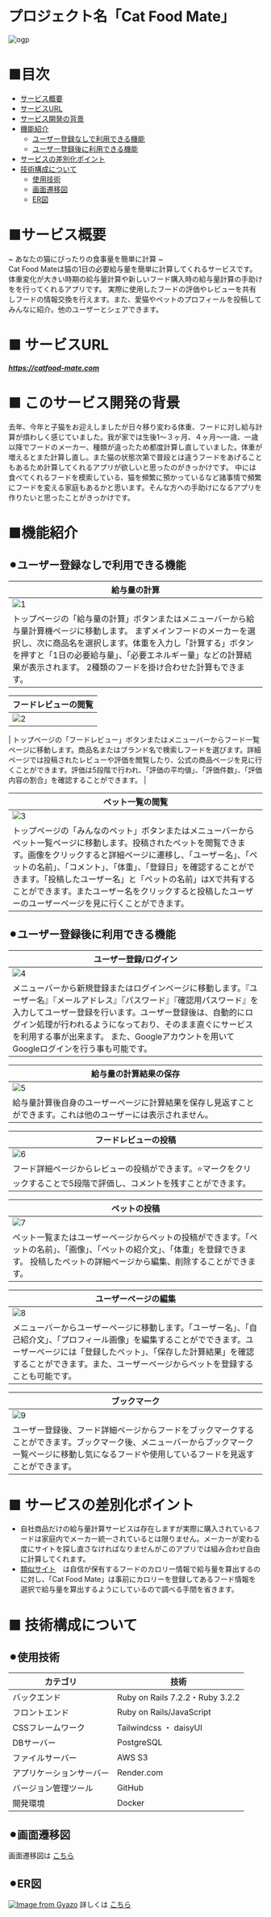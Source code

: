 # プロジェクト名「Cat Food Mate」
![ogp](https://github.com/user-attachments/assets/e6fcf627-2889-4b78-a3f4-a96dd162a5e7)

# ■目次
- [サービス概要](https://github.com/abusumi/cat-project/edit/main/README.md#%E3%82%B5%E3%83%BC%E3%83%93%E3%82%B9%E6%A6%82%E8%A6%81)
- [サービスURL](https://github.com/abusumi/cat-project/edit/main/README.md#%E3%82%B5%E3%83%BC%E3%83%93%E3%82%B9%E6%A6%82%E8%A6%81)
- [サービス開発の背景](https://github.com/abusumi/cat-project/edit/main/README.md#%E3%82%B5%E3%83%BC%E3%83%93%E3%82%B9%E6%A6%82%E8%A6%81)
- [機能紹介](https://github.com/abusumi/cat-project/edit/main/README.md#%E3%82%B5%E3%83%BC%E3%83%93%E3%82%B9%E6%A6%82%E8%A6%81)
  - [ユーザー登録なしで利用できる機能](https://github.com/abusumi/cat-project/edit/main/README.md#%E3%82%B5%E3%83%BC%E3%83%93%E3%82%B9%E6%A6%82%E8%A6%81)
  - [ユーザー登録後に利用できる機能](https://github.com/abusumi/cat-project/edit/main/README.md#%E3%82%B5%E3%83%BC%E3%83%93%E3%82%B9%E6%A6%82%E8%A6%81)
- [サービスの差別化ポイント](https://github.com/abusumi/cat-project/edit/main/README.md#%E3%82%B5%E3%83%BC%E3%83%93%E3%82%B9%E6%A6%82%E8%A6%81)
- [技術構成について](https://github.com/abusumi/cat-project/edit/main/README.md#%E3%82%B5%E3%83%BC%E3%83%93%E3%82%B9%E6%A6%82%E8%A6%81)
  - [使用技術](https://github.com/abusumi/cat-project/edit/main/README.md#%E3%82%B5%E3%83%BC%E3%83%93%E3%82%B9%E6%A6%82%E8%A6%81)
  - [画面遷移図](https://github.com/abusumi/cat-project/edit/main/README.md#%E3%82%B5%E3%83%BC%E3%83%93%E3%82%B9%E6%A6%82%E8%A6%81)
  - [ER図](https://github.com/abusumi/cat-project/edit/main/README.md#%E3%82%B5%E3%83%BC%E3%83%93%E3%82%B9%E6%A6%82%E8%A6%81)

# ■サービス概要
~ あなたの猫にぴったりの食事量を簡単に計算 ~  
Cat Food Mateは猫の1日の必要給与量を簡単に計算してくれるサービスです。
体重変化が大きい時期の給与量計算や新しいフード購入時の給与量計算の手助けをを行ってくれるアプリです。
実際に使用したフードの評価やレビューを共有しフードの情報交換を行えます。また、愛猫やペットのプロフィールを投稿してみんなに紹介。他のユーザーとシェアできます。

# ■ サービスURL
***https://catfood-mate.com***

# ■ このサービス開発の背景
去年、今年と子猫をお迎えしましたが日々移り変わる体重、フードに対し給与計算が煩わしく感じていました。我が家では生後1〜３ヶ月、４ヶ月〜一歳、一歳以降でフードのメーカー、種類が違ったため都度計算し直していました。体重が増えるとまた計算し直し。また猫の状態次第で普段とは違うフードをあげることもあるため計算してくれるアプリが欲しいと思ったのがきっかけです。
中には食べてくれるフードを模索している、猫を頻繁に預かっているなど諸事情で頻繁にフードを変える家庭もあるかと思います。そんな方への手助けになるアプリを作りたいと思ったことがきっかけです。

# ■機能紹介
## ⚫︎ユーザー登録なしで利用できる機能
| 給与量の計算 |
|---|
|![1](https://github.com/user-attachments/assets/5850f038-0cd2-469c-979d-592c9fd1a55a)|
| トップページの「給与量の計算」ボタンまたはメニューバーから給与量計算機ページに移動します。 まずメインフードのメーカーを選択し、次に商品名を選択します。体重を入力し「計算する」ボタンを押すと「1日の必要給与量」、「必要エネルギー量」などの計算結果が表示されます。  2種類のフードを掛け合わせた計算もできます。|

| フードレビューの閲覧 |
|---|
|![2](https://github.com/user-attachments/assets/3f870834-4ef0-48af-9df0-1a756c9fa0eb)|

| トップページの「フードレビュー」ボタンまたはメニューバーからフード一覧ページに移動します。商品名またはブランド名で検索しフードを選びます。詳細ページでは投稿されたレビューや評価を閲覧したり、公式の商品ページを見に行くことができます。評価は5段階で行われ、「評価の平均値」、「評価件数」、「評価内容の割合」を確認することができます。 |

| ペット一覧の閲覧 |
|---|
|![3](https://github.com/user-attachments/assets/c99f1339-c71f-4f48-b7e7-de96c0e77f03)|
| トップページの「みんなのペット」ボタンまたはメニューバーからペット一覧ページに移動します。投稿されたペットを閲覧できます。画像をクリックすると詳細ページに遷移し、「ユーザー名」、「ペットの名前」、「コメント」、「体重」、「登録日」を確認することができます。「投稿したユーザー名」と「ペットの名前」はXで共有することができます。またユーザー名をクリックすると投稿したユーザーのユーザーページを見に行くことができます。 |

## ⚫︎ユーザー登録後に利用できる機能
| ユーザー登録/ログイン |
|---|
|![4](https://github.com/user-attachments/assets/b8c1d57d-17f2-4ab4-a736-0a4425e83452)|
| メニューバーから新規登録またはログインページに移動します。『ユーザー名』『メールアドレス』『パスワード』『確認用パスワード』を入力してユーザー登録を行います。ユーザー登録後は、自動的にログイン処理が行われるようになっており、そのまま直ぐにサービスを利用する事が出来ます。  また、Googleアカウントを用いてGoogleログインを行う事も可能です。 |


| 給与量の計算結果の保存 |
|---|
|![5](https://github.com/user-attachments/assets/35a97c95-64b7-43cb-84f9-3bfdf27cdef7)|
| 給与量計算後自身のユーザーページに計算結果を保存し見返すことができます。これは他のユーザーには表示されません。 |

| フードレビューの投稿 |
|---|
|![6](https://github.com/user-attachments/assets/c87adfa0-0276-466e-92a1-cc2aab6a68a4)|
| フード詳細ページからレビューの投稿ができます。⭐️マークをクリックすることで5段階で評価し、コメントを残すことができます。 |

| ペットの投稿 |
|---|
|![7](https://github.com/user-attachments/assets/340f2687-6748-4d3d-ae8d-93c57fd98bbb)|
| ペット一覧またはユーザーページからペットの投稿ができます。「ペットの名前」、「画像」、「ペットの紹介文」、「体重」を登録できます。  投稿したペットの詳細ページから編集、削除することができます。|

| ユーザーページの編集 |
|---|
|![8](https://github.com/user-attachments/assets/67e3384b-d562-489b-8620-2ac3f88d9f40)|
| メニューバーからユーザーページに移動します。「ユーザー名」、「自己紹介文」、「プロフィール画像」を編集することがでできます。ユーザーページには「登録したペット」、「保存した計算結果」を確認することができます。また、ユーザーページからペットを登録することも可能です。|

| ブックマーク |
|---|
|![9](https://github.com/user-attachments/assets/ae2648fd-1643-4217-929d-1f3d83fc8a63)|
| ユーザー登録後、フード詳細ページからフードをブックマークすることができます。ブックマーク後、メニューバーからブックマーク一覧ページに移動し気になるフードや使用しているフードを見返すことができます。 |


# ■ サービスの差別化ポイント
- 自社商品だけの給与量計算サービスは存在しますが実際に購入されているフードは家庭内でメーカー統一されているとは限りません。メーカーが変わる度にサイトを探し直さなければなりませんがこのアプリでは組み合わせ自由に計算してくれます。
- [類似サイト](https://jamc.co.jp/calc_01/)　は自信が保有するフードのカロリー情報で給与量を算出するのに対し、「Cat Food Mate」は事前にカロリーを登録してあるフード情報を選択で給与量を算出するようにしているので調べる手間を省きます。



# ■ 技術構成について
## ⚫︎使用技術
|カテゴリ|技術|
|---|---|
|バックエンド|Ruby on Rails 7.2.2・Ruby 3.2.2|
|フロントエンド|Ruby on Rails/JavaScript|
|CSSフレームワーク|Tailwindcss ・ daisyUI|
|DBサーバー|PostgreSQL|
|ファイルサーバー|AWS S3|
|アプリケーションサーバー|Render.com|
|バージョン管理ツール|GitHub|
|開発環境|Docker|


## ⚫︎画面遷移図
画面遷移図は [こちら](https://www.figma.com/design/jfImpWjg65KPVDRxaSXvFQ/%E7%94%BB%E9%9D%A2%E9%81%B7%E7%A7%BB%E5%9B%B3?node-id=0-1&node-type=canvas&t=uf64iiMxuP1pxCDT-0)

## ⚫︎ER図
[![Image from Gyazo](https://i.gyazo.com/cafd9b7399c22587d9bf218d80509868.png)](https://gyazo.com/cafd9b7399c22587d9bf218d80509868)
詳しくは [こちら](https://drive.google.com/file/d/18AUWoT777u1tXFmUPnCD8LOkT8qov7YB/view?usp=sharing)
